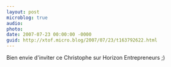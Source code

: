 ```yaml
---
layout: post
microblog: true
audio: 
photo: 
date: 2007-07-23 00:00:00 -0000
guid: http://xtof.micro.blog/2007/07/23/t163792622.html
---
```

Bien envie d'inviter ce Christophe sur Horizon Entrepreneurs ;)
